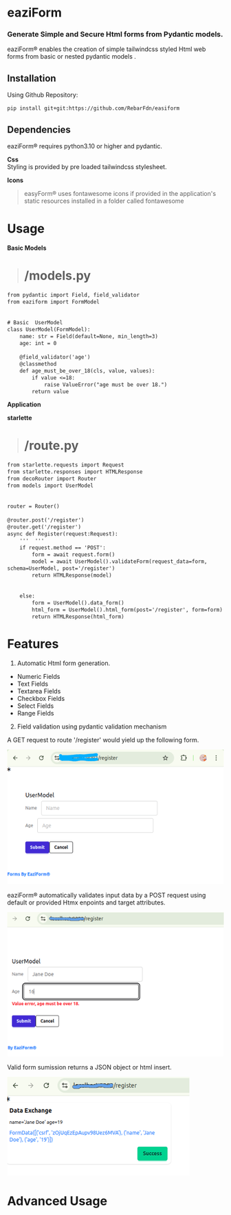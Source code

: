 # eaziForm 

### Generate Simple and Secure Html forms from Pydantic models.

eaziForm&reg; enables the creation of simple tailwindcss styled Html web forms from basic or nested pydantic models . 

## Installation
Using Github Repository:

	pip install git+git:https://github.com/RebarFdn/easiform
	
## Dependencies

eaziForm&reg; requires python3.10 or higher and pydantic.<br>

**Css**<br> 
Styling is provided by pre loaded tailwindcss stylesheet.<br>

**Icons**<br>
> easyForm&reg; uses fontawesome icons if provided in the application's static resources installed in a folder called fontawesome


# Usage

**Basic Models**
>  # /models.py

	from pydantic import Field, field_validator
	from eaziform import FormModel
	
	
	# Basic  UserModel	
	class UserModel(FormModel):
		name: str = Field(default=None, min_length=3)
		age: int = 0

		@field_validator('age')
		@classmethod
		def age_must_be_over_18(cls, value, values):
		    if value <=18:
		        raise ValueError("age must be over 18.")
		    return value


**Application**<br>
	
**starlette**
>  # /route.py

	from starlette.requests import Request
	from starlette.responses import HTMLResponse
	from decoRouter import Router
	from models import UserModel
	
	
	router = Router()
	
	@router.post('/register')
	@router.get('/register')
	async def Register(request:Request):
		'''  '''
		if request.method == 'POST':
		    form = await request.form() 
		    model = await UserModel().validateForm(request_data=form, schema=UserModel, post='/register')
		    return HTMLResponse(model)
		    
		    
		else:		   
		    form = UserModel().data_form()
		    html_form = UserModel().html_form(post='/register', form=form)
		    return HTMLResponse(html_form)



# Features

1.  Automatic Html form generation.

 - Numeric Fields
 - Text Fields
 - Textarea Fields
 - Checkbox Fields
 - Select Fields
 - Range Fields
 
  
2.  Field validation using pydantic validation mechanism

A GET request to route '/register' would yield up the following form.
	
![alt text](https://github.com/RebarFdn/eaziForm/blob/main/imgs/ezForm-basic-input.png?raw=true
)

eaziForm&reg; automatically validates input data by a POST request using default or provided Htmx enpoints and target attributes.

![alt text](https://github.com/RebarFdn/eaziForm/blob/main/imgs/ezForm-basic-validation.png?raw=true)


Valid form sumission returns a JSON object or html insert.

![alt text](https://github.com/RebarFdn/eaziForm/blob/main/imgs/ezForm-basic-result.png?raw=true)


# Advanced Usage
